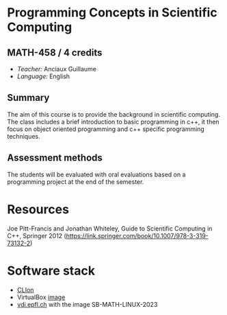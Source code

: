 # Programming Concepts in Scientific Computing

## MATH-458 / 4 credits

- *Teacher:* Anciaux Guillaume
- *Language:* English

## Summary

The aim of this course is to provide the background in scientific computing. The class includes a brief introduction to basic programming in c++, it then focus on object oriented programming and c++ specific programming techniques.

## Assessment methods

The students will be evaluated with oral evaluations based on a programming project at the end of the semester.

# Resources

Joe Pitt-Francis and Jonathan Whiteley, Guide to Scientific Computing in C++, Springer 2012 (https://link.springer.com/book/10.1007/978-3-319-73132-2)

# Software stack

- [CLIon](https://www.jetbrains.com/clion/download/)
- VirtualBox [image](https://enacshare.epfl.ch/frjKdJVyaCZnTEhB3Pg2uxFsz8QvSW7)
- [vdi.epfl.ch](https://vdi.epfl.ch) with the image SB-MATH-LINUX-2023
